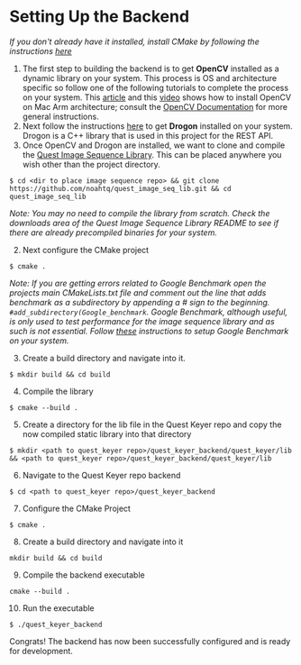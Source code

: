 # Setting Up the Backend
*If you don't already have it installed, install CMake by following the instructions [here](https://cmake.org/download/)*
1. The first step to building the backend is to get **OpenCV** installed as a dynamic library on your system. This process is OS and architecture specific so follow one of the following tutorials to complete the process on your system. This [article](https://gist.github.com/nucliweb/b2a234c673221af5ec24508da7d8b854) and this [video](https://www.youtube.com/watch?v=KaTA-yK7dWA) shows how to install OpenCV on Mac Arm architecture; consult the [OpenCV Documentation](https://docs.opencv.org/3.4/d7/d9f/tutorial_linux_install.html) for more general instructions.
2. Next follow the instructions [here](https://github.com/drogonframework/drogon/wiki/ENG-02-Installation) to get **Drogon** installed on your system. Drogon is a C++ library that is used in this project for the REST API.
3. Once OpenCV and Drogon are installed, we want to clone and compile the [Quest Image Sequence Library](https://github.com/noahtq/quest_image_seq_lib/blob/main/README.md). This can be placed anywhere you wish other than the project directory.
```
$ cd <dir to place image sequence repo> && git clone https://github.com/noahtq/quest_image_seq_lib.git && cd quest_image_seq_lib
```
*Note: You may no need to compile the library from scratch. Check the downloads area of the Quest Image Sequence Library README to see if there are already precompiled binaries for your system.*

2. Next configure the CMake project
```
$ cmake .
```
*Note: If you are getting errors related to Google Benchmark open the projects main CMakeLists.txt file and comment out the line that adds benchmark as a subdirectory by appending a # sign to the beginning. `#add_subdirectory(Google_benchmark`. Google Benchmark, although useful, is only used to test performance for the image sequence library and as such is not essential. Follow [these](https://github.com/google/benchmark?tab=readme-ov-file#installation) instructions to setup Google Benchmark on your system.*

3. Create a build directory and navigate into it.
```
$ mkdir build && cd build
```
4. Compile the library
```
$ cmake --build .
```
5. Create a directory for the lib file in the Quest Keyer repo and copy the now compiled static library into that directory
```
$ mkdir <path to quest_keyer repo>/quest_keyer_backend/quest_keyer/lib && <path to quest_keyer repo>/quest_keyer_backend/quest_keyer/lib
```
6. Navigate to the Quest Keyer repo backend
```
$ cd <path to quest_keyer repo>/quest_keyer_backend
```
7. Configure the CMake Project
```
$ cmake .
```
8. Create a build directory and navigate into it
```
mkdir build && cd build
```
9. Compile the backend executable
```
cmake --build .
```
10. Run the executable
```
$ ./quest_keyer_backend
```
Congrats! The backend has now been successfully configured and is ready for development.